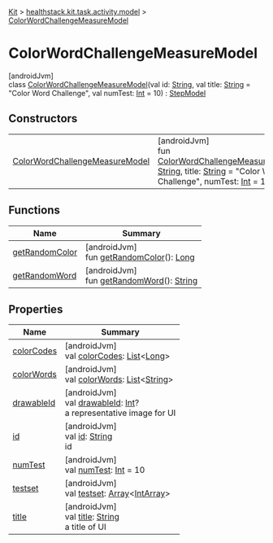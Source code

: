 
[Kit](../../../kit.html) > [healthstack.kit.task.activity.model](../index.html) > [ColorWordChallengeMeasureModel](index.html)



# ColorWordChallengeMeasureModel



[androidJvm]\
class [ColorWordChallengeMeasureModel](index.html)(val id: [String](https://kotlinlang.org/api/latest/jvm/stdlib/kotlin/-string/index.html), val title: [String](https://kotlinlang.org/api/latest/jvm/stdlib/kotlin/-string/index.html) = &quot;Color Word Challenge&quot;, val numTest: [Int](https://kotlinlang.org/api/latest/jvm/stdlib/kotlin/-int/index.html) = 10) : [StepModel](../../healthstack.kit.task.base/-step-model/index.html)



## Constructors


| | |
|---|---|
| [ColorWordChallengeMeasureModel](-color-word-challenge-measure-model.html) | [androidJvm]<br>fun [ColorWordChallengeMeasureModel](-color-word-challenge-measure-model.html)(id: [String](https://kotlinlang.org/api/latest/jvm/stdlib/kotlin/-string/index.html), title: [String](https://kotlinlang.org/api/latest/jvm/stdlib/kotlin/-string/index.html) = &quot;Color Word Challenge&quot;, numTest: [Int](https://kotlinlang.org/api/latest/jvm/stdlib/kotlin/-int/index.html) = 10) |


## Functions


| Name | Summary |
|---|---|
| [getRandomColor](get-random-color.html) | [androidJvm]<br>fun [getRandomColor](get-random-color.html)(): [Long](https://kotlinlang.org/api/latest/jvm/stdlib/kotlin/-long/index.html) |
| [getRandomWord](get-random-word.html) | [androidJvm]<br>fun [getRandomWord](get-random-word.html)(): [String](https://kotlinlang.org/api/latest/jvm/stdlib/kotlin/-string/index.html) |


## Properties


| Name | Summary |
|---|---|
| [colorCodes](color-codes.html) | [androidJvm]<br>val [colorCodes](color-codes.html): [List](https://kotlinlang.org/api/latest/jvm/stdlib/kotlin.collections/-list/index.html)&lt;[Long](https://kotlinlang.org/api/latest/jvm/stdlib/kotlin/-long/index.html)&gt; |
| [colorWords](color-words.html) | [androidJvm]<br>val [colorWords](color-words.html): [List](https://kotlinlang.org/api/latest/jvm/stdlib/kotlin.collections/-list/index.html)&lt;[String](https://kotlinlang.org/api/latest/jvm/stdlib/kotlin/-string/index.html)&gt; |
| [drawableId](../../healthstack.kit.task.base/-step-model/drawable-id.html) | [androidJvm]<br>val [drawableId](../../healthstack.kit.task.base/-step-model/drawable-id.html): [Int](https://kotlinlang.org/api/latest/jvm/stdlib/kotlin/-int/index.html)?<br>a representative image for UI |
| [id](../../healthstack.kit.task.base/-step-model/id.html) | [androidJvm]<br>val [id](../../healthstack.kit.task.base/-step-model/id.html): [String](https://kotlinlang.org/api/latest/jvm/stdlib/kotlin/-string/index.html)<br>id |
| [numTest](num-test.html) | [androidJvm]<br>val [numTest](num-test.html): [Int](https://kotlinlang.org/api/latest/jvm/stdlib/kotlin/-int/index.html) = 10 |
| [testset](testset.html) | [androidJvm]<br>val [testset](testset.html): [Array](https://kotlinlang.org/api/latest/jvm/stdlib/kotlin/-array/index.html)&lt;[IntArray](https://kotlinlang.org/api/latest/jvm/stdlib/kotlin/-int-array/index.html)&gt; |
| [title](../../healthstack.kit.task.base/-step-model/title.html) | [androidJvm]<br>val [title](../../healthstack.kit.task.base/-step-model/title.html): [String](https://kotlinlang.org/api/latest/jvm/stdlib/kotlin/-string/index.html)<br>a title of UI |

